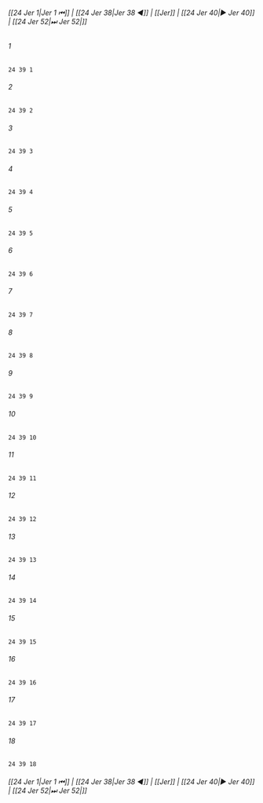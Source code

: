 
###### [[24 Jer 1|Jer 1 ⏮]] | [[24 Jer 38|Jer 38 ◀]] | [[Jer]] | [[24 Jer 40|▶ Jer 40]] | [[24 Jer 52|⏭ Jer 52|]]

###### 1
``` verse
24 39 1 
```
###### 2
``` verse
24 39 2 
```
###### 3
``` verse
24 39 3 
```
###### 4
``` verse
24 39 4 
```
###### 5
``` verse
24 39 5 
```
###### 6
``` verse
24 39 6 
```
###### 7
``` verse
24 39 7 
```
###### 8
``` verse
24 39 8 
```
###### 9
``` verse
24 39 9 
```
###### 10
``` verse
24 39 10 
```
###### 11
``` verse
24 39 11 
```
###### 12
``` verse
24 39 12 
```
###### 13
``` verse
24 39 13 
```
###### 14
``` verse
24 39 14 
```
###### 15
``` verse
24 39 15 
```
###### 16
``` verse
24 39 16 
```
###### 17
``` verse
24 39 17 
```
###### 18
``` verse
24 39 18 
```

###### [[24 Jer 1|Jer 1 ⏮]] | [[24 Jer 38|Jer 38 ◀]] | [[Jer]] | [[24 Jer 40|▶ Jer 40]] | [[24 Jer 52|⏭ Jer 52|]]

